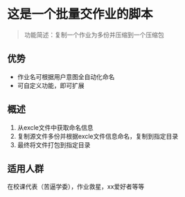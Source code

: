 # 这是一个批量交作业的脚本

> 功能简述：复制一个作业为多份并压缩到一个压缩包

## 优势

* 作业名可根据用户意图全自动化命名
* 可自定义功能，即可扩展

## 概述

1. 从excle文件中获取命名信息
2. 复制源文件多份并根据excle文件信息命名，复制到指定目录
3. 最终将文件打包到指定目录

## 适用人群

在校课代表（苦逼学委），作业救星，xx爱好者等等